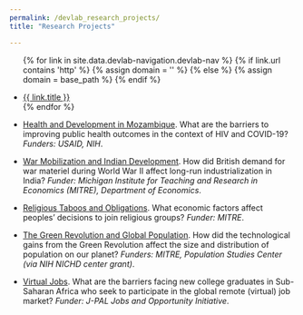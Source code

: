 ```yaml
---
permalink: /devlab_research_projects/
title: "Research Projects"

---
```


<!-- =============================Dev Lab header Below========================== -->

<div class="masthead">
  <div class="masthead__inner-wrap">
    <div class="masthead__menu">
      <nav id="" class="greedy-nav">
        <!-- <button><div class="navicon"></div></button> -->
        <ul class="visible-links">
                
{% for link in site.data.devlab-navigation.devlab-nav %}
            {% if link.url contains 'http' %}
              {% assign domain = '' %}
              {% else %}
              {% assign domain = base_path %}
            {% endif %}
            <li class="masthead__menu-item"><a href="{{ domain }}{{ link.url }}">{{ link.title }}</a></li>
          {% endfor %}
        </ul>
        <ul class="hidden-links hidden"></ul>
      </nav>
    </div>
  </div>
</div>


<!-- =============================Dev Lab Content Below========================== -->
* [Health and Development in Mozambique](https://fordschool.umich.edu/mozambique-research). What are the barriers to improving public health outcomes in the context of HIV and COVID-19? _Funders: USAID, NIH_.
 

* <ins>War Mobilization and Indian Development</ins>. How did British demand for war materiel during World War II affect long-run industrialization in India? _Funder: Michigan Institute for Teaching and Research in Economics (MITRE), Department of Economics_. 
 

* <ins>Religious Taboos and Obligations</ins>. What economic factors affect peoples’ decisions to join religious groups? _Funder: MITRE_.
 

* <ins>The Green Revolution and Global Population</ins>. How did the technological gains from the Green Revolution affect the size and distribution of population on our planet? _Funders: MITRE, Population Studies Center (via NIH NICHD center grant)_. 
 

* <ins>Virtual Jobs</ins>. What are the barriers facing new college graduates in Sub-Saharan Africa who seek to participate in the global remote (virtual) job market? _Funder: J-PAL Jobs and Opportunity Initiative_.